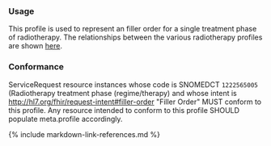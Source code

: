 ### Usage
This profile is used to represent an filler order for a single treatment phase of radiotherapy. The relationships between the various radiotherapy profiles are shown [here](overview.html#relationships-between-profiles).

### Conformance
ServiceRequest resource instances whose code is SNOMEDCT `1222565005` (Radiotherapy treatment phase (regime/therapy) and whose intent is http://hl7.org/fhir/request-intent#filler-order "Filler Order" MUST conform to this profile. Any resource intended to conform to this profile SHOULD populate meta.profile accordingly.

{% include markdown-link-references.md %}